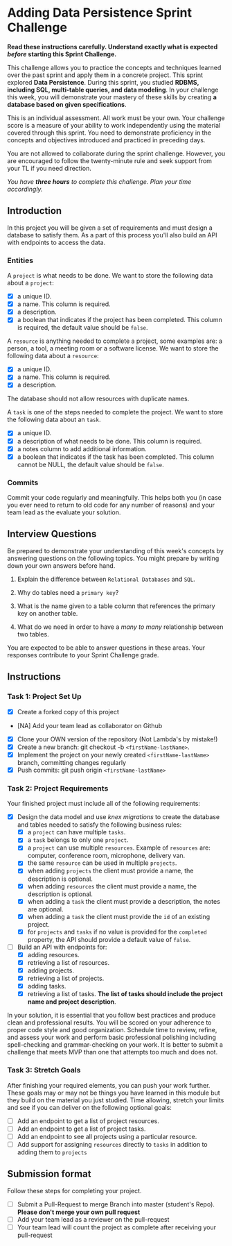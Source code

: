 # Adding Data Persistence Sprint Challenge

**Read these instructions carefully. Understand exactly what is expected _before_ starting this Sprint Challenge.**

This challenge allows you to practice the concepts and techniques learned over the past sprint and apply them in a concrete project. This sprint explored **Data Persistence**. During this sprint, you studied **RDBMS, including SQL, multi-table queries, and data modeling**. In your challenge this week, you will demonstrate your mastery of these skills by creating **a database based on given specifications**.

This is an individual assessment. All work must be your own. Your challenge score is a measure of your ability to work independently using the material covered through this sprint. You need to demonstrate proficiency in the concepts and objectives introduced and practiced in preceding days.

You are not allowed to collaborate during the sprint challenge. However, you are encouraged to follow the twenty-minute rule and seek support from your TL if you need direction.

_You have **three hours** to complete this challenge. Plan your time accordingly._

## Introduction

In this project you will be given a set of requirements and must design a database to satisfy them. As a part of this process you'll also build an API with endpoints to access the data.

### Entities

A `project` is what needs to be done. We want to store the following data about a `project`:

-   [x] a unique ID.
-   [x] a name. This column is required.
-   [x] a description.
-   [x] a boolean that indicates if the project has been completed. This column is required, the default value should be `false`.

A `resource` is anything needed to complete a project, some examples are: a person, a tool, a meeting room or a software license. We want to store the following data about a `resource`:

-   [x] a unique ID.
-   [x] a name. This column is required.
-   [x] a description.

The database should not allow resources with duplicate names.

A `task` is one of the steps needed to complete the project. We want to store the following data about an `task`.

-   [x] a unique ID.
-   [x] a description of what needs to be done. This column is required.
-   [x] a notes column to add additional information.
-   [x] a boolean that indicates if the task has been completed. This column cannot be NULL, the default value should be `false`.

### Commits

Commit your code regularly and meaningfully. This helps both you (in case you ever need to return to old code for any number of reasons) and your team lead as the evaluate your solution.

## Interview Questions

Be prepared to demonstrate your understanding of this week's concepts by answering questions on the following topics. You might prepare by writing down your own answers before hand.

1. Explain the difference between `Relational Databases` and `SQL`.

2. Why do tables need a `primary key`?

3. What is the name given to a table column that references the primary key on another table.

4. What do we need in order to have a _many to many_ relationship between two tables.

You are expected to be able to answer questions in these areas. Your responses contribute to your Sprint Challenge grade.

## Instructions

### Task 1: Project Set Up

-   [x] Create a forked copy of this project
-   [NA] Add your team lead as collaborator on Github
-   [x] Clone your OWN version of the repository (Not Lambda's by mistake!)
-   [x] Create a new branch: git checkout -b `<firstName-lastName>`.
-   [x] Implement the project on your newly created `<firstName-lastName>` branch, committing changes regularly
-   [x] Push commits: git push origin `<firstName-lastName>`

### Task 2: Project Requirements

Your finished project must include all of the following requirements:

-   [x] Design the data model and use _knex migrations_ to create the database and tables needed to satisfy the following business rules:
    -   [x] a `project` can have multiple `tasks`.
    -   [x] a `task` belongs to only one `project`.
    -   [x] a `project` can use multiple `resources`. Example of `resources` are: computer, conference room, microphone, delivery van.
    -   [x] the same `resource` can be used in multiple `projects`.
    -   [x] when adding `projects` the client must provide a name, the description is optional.
    -   [x] when adding `resources` the client must provide a name, the description is optional.
    -   [x] when adding a `task` the client must provide a description, the notes are optional.
    -   [x] when adding a `task` the client must provide the `id` of an existing project.
    -   [x] for `projects` and `tasks` if no value is provided for the `completed` property, the API should provide a default value of `false`.
-   [ ] Build an API with endpoints for:
    -   [x] adding resources.
    -   [x] retrieving a list of resources.
    -   [x] adding projects.
    -   [x] retrieving a list of projects.
    -   [x] adding tasks.
    -   [x] retrieving a list of tasks. **The list of tasks should include the project name and project description**.

In your solution, it is essential that you follow best practices and produce clean and professional results. You will be scored on your adherence to proper code style and good organization. Schedule time to review, refine, and assess your work and perform basic professional polishing including spell-checking and grammar-checking on your work. It is better to submit a challenge that meets MVP than one that attempts too much and does not.

### Task 3: Stretch Goals

After finishing your required elements, you can push your work further. These goals may or may not be things you have learned in this module but they build on the material you just studied. Time allowing, stretch your limits and see if you can deliver on the following optional goals:

-   [ ] Add an endpoint to get a list of project resources.
-   [ ] Add an endpoint to get a list of project tasks.
-   [ ] Add an endpoint to see all projects using a particular resource.
-   [ ] Add support for assigning `resources` directly to `tasks` in addition to adding them to `projects`

## Submission format

Follow these steps for completing your project.

-   [ ] Submit a Pull-Request to merge <firstName-lastName> Branch into master (student's Repo). **Please don't merge your own pull request**
-   [ ] Add your team lead as a reviewer on the pull-request
-   [ ] Your team lead will count the project as complete after receiving your pull-request
